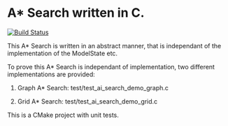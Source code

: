 A* Search written in C.
=============================

  [![Build Status](https://travis-ci.org/xenomorpheus/abstract_astar_search_c.svg?branch=master)](https://travis-ci.org/xenomorpheus/abstract_astar_search_c)

This A* Search is written in an abstract manner, that is independant of
the implementation of the ModelState etc.

To prove this A* Search is independant of implementation, two different
implementations are provided:

1) Graph A* Search:
test/test_ai_search_demo_graph.c

2) Grid A* Search:
test/test_ai_search_demo_grid.c

This is a CMake project with unit tests.

